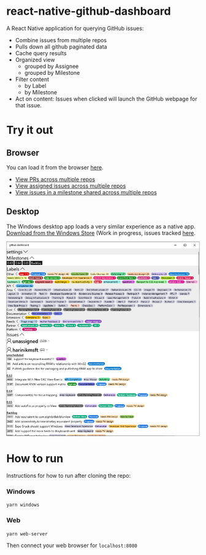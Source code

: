 # react-native-github-dashboard

A React Native application for querying GitHub issues:
- Combine issues from multiple repos
- Pulls down all github paginated data
- Cache query results
- Organized view
  - grouped by Assignee
  - grouped by Milestone
- Filter content
  - by Label
  - by Milestone
- Act on content: Issues when clicked will launch the GitHub webpage for that issue.

# Try it out

## Browser

You can load it from the browser [here](https://chrisglein.github.io/github-dashboard/).

- [View PRs across multiple repos](https://chrisglein.github.io/github-dashboard/?issueType=pull_request)
- [View assigned issues across multiple repos](https://chrisglein.github.io/github-dashboard/?assignee=chrisglein)
- [View issues in a milestone shared across multiple repos](https://chrisglein.github.io/github-dashboard/?milestone=0.67)

## Desktop
The Windows desktop app loads a very similar experience as a native app. [Download from the Windows Store](https://www.microsoft.com/store/apps/9PP3T2LFQV37) (Work in progress, issues tracked [here](https://github.com/chrisglein/react-native-github-dashboard/issues/51).

<img width="640" src="images/Screenshot.png" alt="Screenshot of application"/>

# How to run

Instructions for how to run after cloning the repo:

### Windows
```
yarn windows
```

### Web
```
yarn web-server
```
Then connect your web browser for `localhost:8080`
